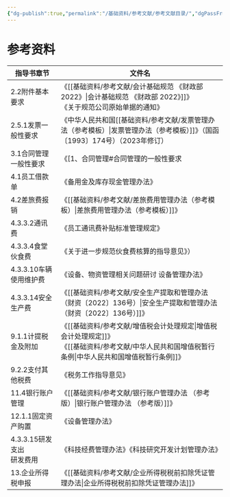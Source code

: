 ```yaml
---
{"dg-publish":true,"permalink":"/基础资料/参考文献/参考文献目录/","dgPassFrontmatter":true,"noteIcon":""}
---
```



#  参考资料

|**指导书章节**|**文件名**|
|---|---|
|2.2附件基本要求|《[[基础资料/参考文献/会计基础规范 《财政部  2022》\|会计基础规范 《财政部  2022》]]》<br>《关于规范公司原始单据的通知》|
|2.5.1发票一般性要求|《中华人民共和国[[基础资料/参考文献/发票管理办法（参考模板）\|发票管理办法（参考模板）]]》（国函〔1993〕174号）（2023年修订）|
|3.1合同管理一般性要求|《[1、合同管理#合同管理的一般性要求|合同审核办法] ]] |
|4.1员工借款单|《备用金及库存现金管理办法》|
|4.2差旅费报销|《[[基础资料/参考文献/差旅费用管理办法（参考模板）\|差旅费用管理办法（参考模板）]]》|
|4.3.3.2通讯费|《员工通讯费补贴标准管理规定》|
|4.3.3.4食堂伙食费|《关于进一步规范伙食费核算的指导意见》）|
|4.3.3.10车辆使用维护费|《设备、物资管理相关问题研讨 设备管理办法》|
|4.3.3.14安全生产费|《[[基础资料/参考文献/安全生产提取和管理办法（财资〔2022〕136号）\|安全生产提取和管理办法（财资〔2022〕136号）]]》|
|9.1.1计提税金及附加|《[[基础资料/参考文献/增值税会计处理规定\|增值税会计处理规定]]》<br> 《[[基础资料/参考文献/中华人民共和国增值税暂行条例\|中华人民共和国增值税暂行条例]]》|
|9.2.2支付其他税费|《税务工作指导意见》|
|11.4银行账户管理|《[[基础资料/参考文献/银行账户管理办法 （参考版）\|银行账户管理办法 （参考版）]]》|
|12.1.1固定资产购置|《设备管理办法》|
|4.3.3.15研发支出<br>研发费用|《科技经费管理办法》《科技研究开发计划管理办法》|
|13.企业所得税申报|《[[基础资料/参考文献/企业所得税税前扣除凭证管理办法\|企业所得税税前扣除凭证管理办法]]》|
